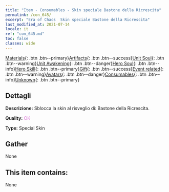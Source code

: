 ```yaml
---
title: "Item - Consumables - Skin speciale Bastone della Ricrescita"
permalink: /con_645/
excerpt: "Era of Chaos  Skin speciale Bastone della Ricrescita"
last_modified_at: 2021-07-14
locale: it
ref: "con_645.md"
toc: false
classes: wide
---
```

 [Materials](/ItemsIT/){: .btn .btn--primary}[Artifacts](/ItemsIT/Artifacts/){: .btn .btn--success}[Unit Soul](/ItemsIT/UnitSoul/){: .btn .btn--warning}[Unit Awakening](/ItemsIT/UnitAwakening/){: .btn .btn--danger}[Hero Soul](/ItemsIT/HeroSoul/){: .btn .btn--info}[Hero Skill](/ItemsIT/HeroSkill/){: .btn .btn--primary}[Gift](/ItemsIT/Gift/){: .btn .btn--success}[Event related](/ItemsIT/Events/){: .btn .btn--warning}[Avatars](/ItemsIT/Avatars/){: .btn .btn--danger}[Consumables](/ItemsIT/Consumables/){: .btn .btn--info}[Unknown](/ItemsIT/Unknown/){: .btn .btn--primary}

## Dettagli
 **Descrizione:** Sblocca la skin al risveglio di: Bastone della Ricrescita.

 **Quality:** <span style="color: #DA70D6">OK</span>

 **Type:** Special Skin

## Gather

  None

## This item contains:

  None

